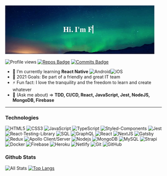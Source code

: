 <!-- ## Hi there! 👋🏻 
#### I'm Francisco, a software engineer and entrepreneur who enjoys learning and making things happen with the help of technology. More information in [francijpg.com](https://francijpg.com) -->

![My intro gif](./src/images/presentation.gif)

![Profile views](https://gpvc.arturio.dev/francijpg) [![Repos Badge](https://badges.pufler.dev/repos/francijpg)](https://badges.pufler.dev) [![Commits Badge](https://badges.pufler.dev/commits/monthly/francijpg)](https://badges.pufler.dev)

- 🌱 I’m currently learning **React Native** ![Android](https://img.shields.io/badge/-006600?style=flat-square&logo=android)![iOS](https://img.shields.io/badge/-black?style=flat-square&logo=apple)
- 🥅 2021 Goals: Be part of a friendly and great IT team
- ⚡ Fun fact: I love the tranquility and the freedom to learn and create whatever
- 💬 (Ask me about) => **TDD, CI/CD, React, JavaScript, Jest, NodeJS, MongoDB, Firebase**

---
### Technologies

![HTML5](https://img.shields.io/badge/-HTML5-E34F26?style=flat-square&logo=html5&logoColor=white) 
![CSS3](https://img.shields.io/badge/-CSS3-1572B6?style=flat-square&logo=css3) 
![JavaScript](https://img.shields.io/badge/-JavaScript-black?style=flat-square&logo=javascript) 
![TypeScript](https://img.shields.io/badge/-TypeScript-007ACC?style=flat-square&logo=typescript&logoColor=white)
![Styled-Components](https://img.shields.io/badge/-Styled%20Components-black?style=flat-square&logo=styled-components)
![Jest](https://img.shields.io/badge/-Jest-05CC47?style=flat-square&logo=jest)
![React-Testing-Library](https://img.shields.io/badge/-Testing%20Library-black?style=flat-square&logo=testing-library)
![SQL](https://img.shields.io/badge/-SQL-B22222?style=flat-square&logo=sql)
![GraphQL](https://img.shields.io/badge/-GraphQL-E10098?style=flat-square&logo=graphql)
![React](https://img.shields.io/badge/-React-black?style=flat-square&logo=react) 
![NextJS](https://img.shields.io/badge/-Nextjs-black?style=flat-square&logo=next.js) 
![Gatsby](https://img.shields.io/badge/-Gatsby-6e0dcf?style=flat-square&logo=gatsby)
![Redux](https://img.shields.io/badge/-Redux/ContextAPI-6600ff?style=flat-square&logo=redux)
![Apollo Client/Server](https://img.shields.io/badge/-Apollo%20Client/Server-311C87?style=flat-square&logo=apollo-graphql)
![Nodejs](https://img.shields.io/badge/-Nodejs-black?style=flat-square&logo=Node.js) 
![MongoDB](https://img.shields.io/badge/-MongoDB-006600?style=flat-square&logo=mongodb) 
![MySQL](https://img.shields.io/badge/-MySQL-0d6e9e?style=flat-square&logo=mysql&logoColor=white)
![Strapi](https://img.shields.io/badge/-Strapi-5252d4?style=flat-square&logo=strapi&logoColor=white)
![Docker](https://img.shields.io/badge/-Docker-000099?style=flat-square&logo=docker)
![Firebase](https://img.shields.io/badge/-Firebase-1E90FF?style=flat-square&logo=firebase)
![Heroku](https://img.shields.io/badge/-Heroku-430098?style=flat-square&logo=heroku)
![Netlify](https://img.shields.io/badge/-Netlify-0d9e9e?style=flat-square&logo=netlify&logoColor=white)
![Git](https://img.shields.io/badge/-Git-black?style=flat-square&logo=git) 
![GitHub](https://img.shields.io/badge/-GitHub-181717?style=flat-square&logo=github)

### Github Stats
![All Stats](https://github-readme-stats.vercel.app/api?username=francijpg&show_icons=true&include_all_commits=true&count_private=true&hide=contribs) [![Top Langs](https://github-readme-stats.vercel.app/api/top-langs/?username=francijpg&layout=compact)](https://github.com/anuraghazra/github-readme-stats)